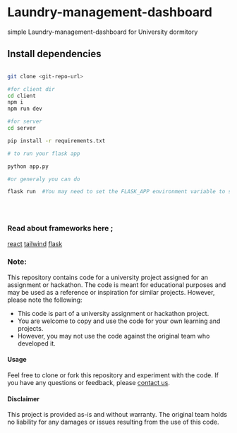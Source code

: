 # Laundry-management-dashboard
simple Laundry-management-dashboard for University dormitory 


## Install dependencies

```bash

git clone <git-repo-url>

#for client dir
cd client
npm i
npm run dev 

#for server
cd server

pip install -r requirements.txt

# to run your flask app

python app.py

#or generaly you can do 

flask run  #You may need to set the FLASK_APP environment variable to specify the entry point of your application.





```

### Read about frameworks here ;

[react](https://react.dev/)
[tailwind](https://tailwindcss.com/)
[flask](https://flask.palletsprojects.com/en/3.0.x/)





### Note:

This repository contains code for a university project assigned for an assignment or hackathon. The code is meant for educational purposes and may be used as a reference or inspiration for similar projects. However, please note the following:

- This code is part of a university assignment or hackathon project.
- You are welcome to copy and use the code for your own learning and projects.
- However, you may not use the code against the original team who developed it.

#### Usage

Feel free to clone or fork this repository and experiment with the code. If you have any questions or feedback, please [contact us](mailto:anshuman.praharaj26@bgu.ac.in).

#### Disclaimer

This project is provided as-is and without warranty. The original team holds no liability for any damages or issues resulting from the use of this code.

